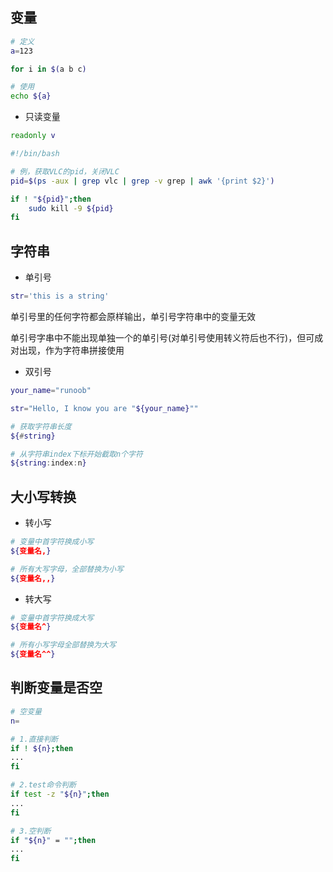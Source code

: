 <!--
 * @Description: 
 * @Version: 1.0
 * @Author: DaLao
 * @Email: dalao_li@163.com
 * @Date: 2021-10-10 00:15:19
 * @LastEditors: DaLao
 * @LastEditTime: 2021-12-12 22:18:49
-->

## 变量

```sh
# 定义
a=123

for i in $(a b c)

# 使用
echo ${a}
```

- 只读变量

```sh
readonly v
```

```sh
#!/bin/bash

# 例，获取VLC的pid，关闭VLC
pid=$(ps -aux | grep vlc | grep -v grep | awk '{print $2}')

if ! "${pid}";then
    sudo kill -9 ${pid}
fi
```

## 字符串

- 单引号

```sh
str='this is a string'
```

单引号里的任何字符都会原样输出，单引号字符串中的变量无效

单引号字串中不能出现单独一个的单引号(对单引号使用转义符后也不行)，但可成对出现，作为字符串拼接使用

- 双引号

```sh
your_name="runoob"

str="Hello, I know you are "${your_name}""
```

```sh
# 获取字符串长度
${#string}

# 从字符串index下标开始截取n个字符
${string:index:n}
```

## 大小写转换

- 转小写

```sh
# 变量中首字符换成小写  
${变量名,}

# 所有大写字母，全部替换为小写
${变量名,,}
```

- 转大写

```sh
# 变量中首字符换成大写
${变量名^}

# 所有小写字母全部替换为大写
${变量名^^}
```


## 判断变量是否空

```sh
# 空变量
n=

# 1.直接判断
if ! ${n};then
...
fi

# 2.test命令判断
if test -z "${n}";then
...
fi

# 3.空判断
if "${n}" = "";then
...
fi
```
